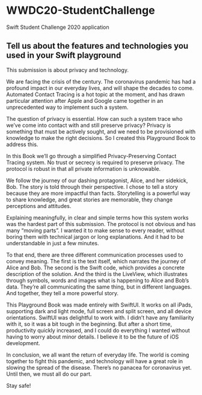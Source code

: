 # WWDC20-StudentChallenge
Swift Student Challenge 2020 application

## Tell us about the features and technologies you used in your Swift playground

This submission is about privacy and technology.

We are facing the crisis of the century. The coronavirus pandemic has had a profound impact in our everyday lives, and will shape the decades to come. Automated Contact Tracing is a hot topic at the moment, and has drawn particular attention after Apple and Google came together in an unprecedented way to implement such a system.

The question of privacy is essential. How can such a system trace who we’ve come into contact with and still preserve privacy? Privacy is something that must be actively sought, and we need to be provisioned with knowledge to make the right decisions. So I created this Playground Book to address this.

In this Book we’ll go through a simplified Privacy-Preserving Contact Tracing system. No trust or secrecy is required to preserve privacy. The protocol is robust in that all private information is unknowable.

We follow the journey of our dashing protagonist, Alice, and her sidekick, Bob. The story is told through their perspective. I chose to tell a story because they are more impactful than facts. Storytelling is a powerful way to share knowledge, and great stories are memorable, they change perceptions and attitudes.

Explaining meaningfully, in clear and simple terms how this system works was the hardest part of this submission. The protocol is not obvious and has many “moving parts”. I wanted it to make sense to every reader, without boring them with technical jargon or long explanations. And it had to be understandable in just a few minutes.

To that end, there are three different communication processes used to convey meaning. The first is the text itself, which narrates the journey of Alice and Bob. The second is the Swift code, which provides a concrete description of the solution. And the third is the LiveView, which illustrates through symbols, words and images what is happening to Alice and Bob’s data. They’re all communicating the same thing, but in different languages. And together, they tell a more powerful story.

This Playground Book was made entirely with SwiftUI. It works on all iPads, supporting dark and light mode, full screen and split screen, and all device orientations. SwiftUI was delightful to work with. I didn’t have any familiarity with it, so it was a bit tough in the beginning. But after a short time, productivity quickly increased, and I could do everything I wanted without having to worry about minor details. I believe it to be the future of iOS development.

In conclusion, we all want the return of everyday life. The world is coming together to fight this pandemic, and technology will have a great role in slowing the spread of the disease. There’s no panacea for coronavirus yet. Until then, we must all do our part.

Stay safe!

